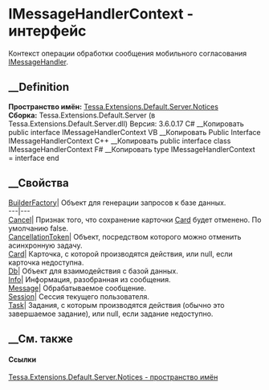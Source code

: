 # IMessageHandlerContext - интерфейс
Контекст операции обработки сообщения мобильного согласования
[IMessageHandler](T_Tessa_Extensions_Default_Server_Notices_IMessageHandler.htm).
## __Definition
 **Пространство имён:**
[Tessa.Extensions.Default.Server.Notices](N_Tessa_Extensions_Default_Server_Notices.htm)  
 **Сборка:** Tessa.Extensions.Default.Server (в
Tessa.Extensions.Default.Server.dll) Версия: 3.6.0.17
C# __Копировать
     public interface IMessageHandlerContext
VB __Копировать
     Public Interface IMessageHandlerContext
C++ __Копировать
     public interface class IMessageHandlerContext
F# __Копировать
     type IMessageHandlerContext = interface end
##  __Свойства
[BuilderFactory](P_Tessa_Extensions_Default_Server_Notices_IMessageHandlerContext_BuilderFactory.htm)|
Объект для генерации запросов к базе данных.  
---|---  
[Cancel](P_Tessa_Extensions_Default_Server_Notices_IMessageHandlerContext_Cancel.htm)|
Признак того, что сохранение карточки
[Card](P_Tessa_Extensions_Default_Server_Notices_IMessageHandlerContext_Card.htm)
будет отменено. По умолчанию false.  
[CancellationToken](P_Tessa_Extensions_Default_Server_Notices_IMessageHandlerContext_CancellationToken.htm)|
Объект, посредством которого можно отменить асинхронную задачу.  
[Card](P_Tessa_Extensions_Default_Server_Notices_IMessageHandlerContext_Card.htm)|
Карточка, с которой производятся действия, или null, если карточка недоступна.  
[Db](P_Tessa_Extensions_Default_Server_Notices_IMessageHandlerContext_Db.htm)|
Объект для взаимодействия с базой данных.  
[Info](P_Tessa_Extensions_Default_Server_Notices_IMessageHandlerContext_Info.htm)|
Информация, разобранная из сообщения.  
[Message](P_Tessa_Extensions_Default_Server_Notices_IMessageHandlerContext_Message.htm)|
Обрабатываемое сообщение.  
[Session](P_Tessa_Extensions_Default_Server_Notices_IMessageHandlerContext_Session.htm)|
Сессия текущего пользователя.  
[Task](P_Tessa_Extensions_Default_Server_Notices_IMessageHandlerContext_Task.htm)|
Задания, с которым производятся действия (обычно это завершаемое задание), или
null, если задание недоступно.  
## __См. также
#### Ссылки
[Tessa.Extensions.Default.Server.Notices - пространство
имён](N_Tessa_Extensions_Default_Server_Notices.htm)
